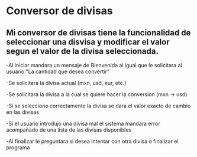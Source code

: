 <h1>Conversor de divisas</h1>

<h2>Mi conversor de divisas tiene la funcionalidad de seleccionar una disvisa y modificar el valor segun el valor de la divisa seleccionada.</h2>

-Al iniciar mandara un mensaje de Bienvenida al igual que le solicitara al usuario "La cantidad que desea convertir" 

-Se solicitara la divisa actual (mxn, usd, eur, etc.) 

-Se solicitara la divisa a la cual se quiere hacer la conversion (mxn -> usd)

-Si se selecciono correctamente la divisa se dara el valor exacto de cambio en las divisas 

-Si el usuario introdujo una divisa mal el sistema mandara error acompañado de una lista de las divisas disponibles 

-Al finalizar le preguntara si desea intentar con otra divisa o finalizar el programa 
